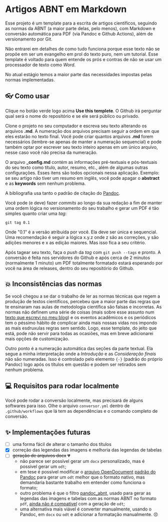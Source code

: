 # Artigos ABNT em Markdown

Esse projeto é um template para a escrita de artigos científicos, seguindo as normas da ABNT (a maior parte delas, pelo menos), com Markdown e conversão automática para PDF (via Pandoc e Github Actions), além de versionamento por Git.

Não entrarei em detalhes de como tudo funciona porque esse texto não se propõe em ser um evangelho em prol do texto puro, nem um tutorial. Esse template é voltado para quem entende os prós e contras de não se usar um processador de texto como _Word_.

No atual estágio temos a maior parte das necessidades impostas pelas normas implementadas.

## :eyeglasses: Como usar

Clique no botão verde logo acima **Use this templete**. O Github irá perguntar qual será o nome do repositório e se ele será público ou privado.

Clone o projeto no seu computador e escreva seu texto alterando os arquivos **.md**. A numeração dos arquivos precisam seguir a ordem em que eles estarão no texto final. Você pode criar quantos arquivos **.md** forem necessários (lembre-se apenas de manter a numeração sequencial) e pode também optar por escrever seu texto inteiro apenas em um único arquivo, nesse caso você não precisa da numeração.

O arquivo **\_config.md** contém as informações pré-textuais e pós-textuais do seu texto como título, autor, resumo, etc., além de algumas outras configurações. Esses itens são todos opcionais nessa aplicação. Exemplo: se seu artigo não tiver um resumo em inglês, você pode apagar o **abstract** e as **keywords** sem nenhum problema.

A bibliografia usa tanto o padrão de citação do [Pandoc](https://pandoc.org/MANUAL.html#citations).

Você pode (e deve) fazer _commits_ ao longo da sua redação a fim de manter uma ordem lógica no versionamento do seu trabalho e gerar um PDF é tão simples quanto criar uma _tag_:

`git tag 0.1`

Onde "0.1" é a versão atribuída por você. Ela deve ser única e sequencial. Uma recomendação é seguir a lógica x.y.z onde z são as correções, y são adições menores e x as edição maiores. Mas isso fica a seu critério.

Após tagear seu texto, faça o _push_ da _tag_ com `git push --tags` e pronto. A conversão é feita nos servidores do Github e após cerca de 2 minutos (normalmente 1 minuto) um PDF totalmente formatado estará esperando por você na área de releases, dentro do seu repositório do Github.

## :collision: Inconsistências das normas

Se você chegou a se dar o trabalho de ler as normas técnicas que regem a produção de textos científicos, percebeu que a maior parte das regras que te ensinaram nas aulas de metodologia científica são falsas e incorretas. As normas não definem uma série de coisas (mais sobre esse assunto num [texto que escrevi no meu blog](https://dsoares.me/blog/2020-04-02-artigos-cientificos-com-a-nova-norma/)) e os eventos acadêmicos e os periódicos tem o péssimo hábito de complicar ainda mais nossas vidas nos impondo as mais esdruxulas regras sem sentido. Logo, esse template, do jeito que está, pode não servir para todas as ocasiões, mas em breve adicionarei mais opções de customização.

Outro ponto é a numeração automática das seções da parte textual. Ela segue a minha interpretação onde a _Introdução_ e as _Consideração finais_ não são numeradas. Isso é controlado pelo elemento `{-}` (padrão do próprio Pandoc) logo após os títulos em questão e podem ser retirados sem nenhum problema.

## :computer: Requisitos para rodar localmente

Você pode rodar a conversão localmente, mas precisará de alguns softwares para isso. Olhe o arquivo `conversor.yml` dentro de `.github/workflows` que lá tem as dependências e o comando completo de conversão.

## :sparkles: Implementações futuras

- [ ] uma forma fácil de alterar o tamanho dos títulos
- [x] correção das legendas das imagens e melhoria das legendas de tabelas
- [ ] ~~geração de arquivos docx~~ :broken_heart:
  - não parece ser possível gerar um `docx` personalizado, mas é possível gerar um `odt`;
  - em tese é possível modificar o [arquivo OpenDocument](https://www.libreoffice.org/discover/what-is-opendocument/) [padrão do Pandoc](https://github.com/jgm/pandoc/blob/master/data/templates/default.opendocument) para gerar um `odt` melhor que o formato nativo, mas demandaria bastante trabalho em entender como funciona o formato;
  - outro problema é que o filtro [pandoc_abnt](https://github.com/limarka/pandoc_abnt), usado para gerar as legendas das imagens e tabelas com as normas ABNT no formato `pdf`, [ainda não é compatível](https://github.com/limarka/pandoc_abnt/issues/25) com a geração de `odt`;
  - uma alternativa mais viável é converter manualmente, usando o Pandoc, em `docx` ou `odt` e adicionar a formatação manualmente. :persevere:
